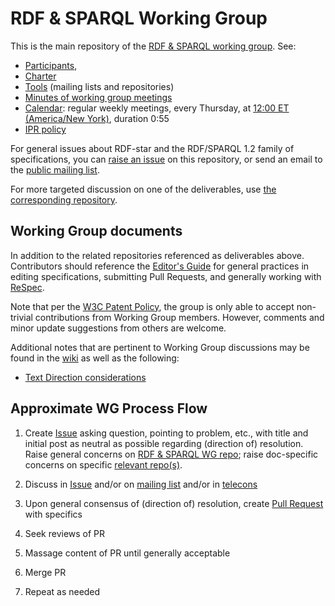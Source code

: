 
# RDF & SPARQL Working Group

This is the main repository of the [RDF & SPARQL working group](https://www.w3.org/groups/wg/rdf-star/). See:
- [Participants](https://www.w3.org/groups/wg/rdf-star/participants),
- [Charter](https://www.w3.org/2022/08/rdf-star-wg-charter/)
- [Tools](https://www.w3.org/groups/wg/rdf-star/tools) (mailing lists and repositories)
- [Minutes of working group meetings](https://www.w3.org/services/meeting-minutes?channel=rdf-star&num=2000)
- [Calendar](https://www.w3.org/groups/wg/rdf-star/calendar): regular weekly meetings, every Thursday, at [12:00 ET (America/New York)](https://www.timeanddate.com/worldclock/full.html), duration 0:55
- [IPR policy](https://www.w3.org/groups/wg/rdf-star/ipr)

For general issues about RDF-star and the RDF/SPARQL 1.2 family of specifications,
you can [raise an issue](https://github.com/w3c/rdf-star-wg/issues) on this repository,
or send an email to the [public mailing list](https://lists.w3.org/Archives/Public/public-rdf-star-wg/).

For more targeted discussion on one of the deliverables, use [the corresponding repository](https://www.w3.org/groups/wg/rdf-star/tools).

## Working Group documents

In addition to the related repositories referenced as deliverables above. Contributors should reference the [Editor's Guide](https://github.com/w3c/rdf-star-wg/wiki/Editor's-guide) for general practices in editing specifications, submitting Pull Requests, and generally working with [ReSpec](https://respec.org/docs/).

Note that per the [W3C Patent Policy](https://www.w3.org/Consortium/Patent-Policy-20200915/), the group is only able to accept non-trivial contributions from Working Group members. However, comments and minor update suggestions from others are welcome.

Additional notes that are pertinent to Working Group discussions may be found in the [wiki](https://github.com/w3c/rdf-star-wg/wiki) as well as the following:

* [Text Direction considerations](docs/text-direction.md)

## Approximate WG Process Flow

1. Create [Issue](https://github.com/w3c/rdf-star-wg/issues/) asking question, pointing to problem, etc., with title and initial post as neutral as possible regarding (direction of) resolution. Raise general concerns on [RDF & SPARQL WG repo](https://github.com/w3c/rdf-star-wg/); raise doc-specific concerns on specific [relevant repo(s)](https://www.w3.org/groups/wg/rdf-star/tools).

1. Discuss in [Issue](https://github.com/w3c/rdf-star-wg/issues/) and/or on [mailing list](https://lists.w3.org/Archives/Public/public-rdf-star-wg/) and/or in [telecons](https://www.w3.org/groups/wg/rdf-star/calendar)

1. Upon general consensus of (direction of) resolution, create [Pull Request](https://github.com/w3c/rdf-star-wg/pulls) with specifics

1. Seek reviews of PR

1. Massage content of PR until generally acceptable

1. Merge PR 

1. Repeat as needed
